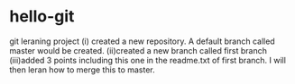 # hello-git
git leraning project
(i) created a new repository. A default branch called master would be created.
(ii)created a new branch called first branch
(iii)added 3 points including this one in the readme.txt of first branch. I will then leran how to merge this to master.
